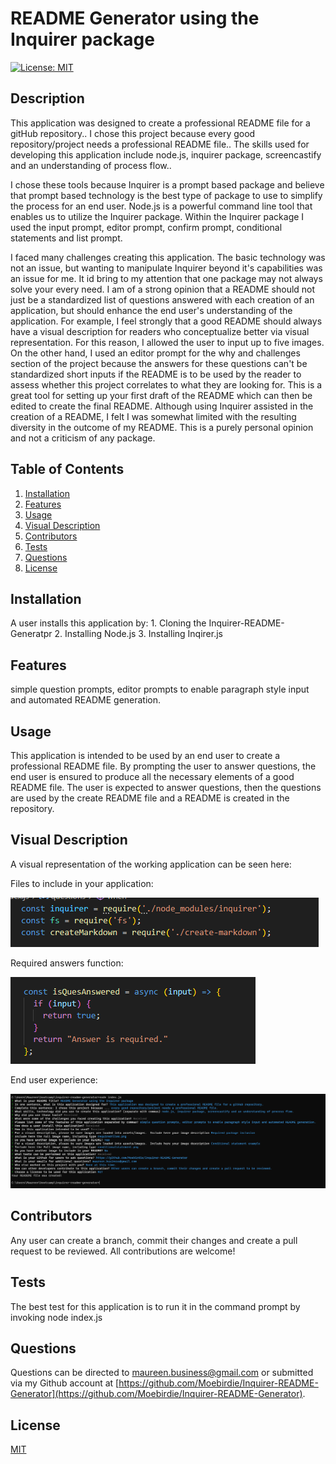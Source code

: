 # README Generator using the Inquirer package
[![License: MIT](https://img.shields.io/badge/License-MIT-yellow.svg)](https://opensource.org/licenses/MIT)

## Description

This application was designed to create a professional README file for a gitHub repository.. I chose this project because every good repository/project needs a professional README file..
The skills used for developing this application include node.js, inquirer package, screencastify and an understanding of process flow..

I chose these tools because Inquirer is a prompt based package and believe that prompt based technology is the best type of package to use to simplify the process for an end user. Node.js is a powerful command line tool that enables us to utilize the Inquirer package.  Within the Inquirer package I used the input prompt, editor prompt, confirm prompt, conditional statements and list prompt.  

I faced many challenges creating this application.  The basic technology was not an issue, but wanting to manipulate Inquirer beyond it's capabilities was an issue for me. It id bring to my attention that one package may not always solve your every need. I am of a strong opinion that a README should not just be a standardized list of questions answered with each creation of an application, but should enhance the end user's understanding of the application. For example, I feel strongly that a good README should always have a visual description for readers who conceptualize better via visual representation. For this reason, I allowed the user to input up to five images. On the other hand, I used an editor prompt for the why and challenges section of the project because the answers for these questions can't be standardized short inputs if the README is to be used by the reader to assess whether this project correlates to what they are looking for. This is a great tool for setting up your first draft of the README which can then be edited to create the final README. Although using Inquirer assisted in the creation of a README, I felt I was somewhat limited with the resulting diversity in the outcome of my README. This is a purely personal opinion and not a criticism of any package.

  

## Table of Contents

1. [Installation](#Installation)
2. [Features](#Features)
3. [Usage](#Usage)
4. [Visual Description](#Visual-Description)
5. [Contributors](#Contributing)
6. [Tests](#Tests)  
7. [Questions](#Questions)
8. [License](#License)
  

## Installation <a id="Installation"></a>

A user installs this application by:
	1. Cloning the Inquirer-README-Generatpr
	2. Installing Node.js
	3. Installing Inqirer.js 


  

## Features <a id="Features"></a>

simple question prompts, editor prompts to enable paragraph style input and automated README generation.
  

## Usage <a id="Usage"></a>

This application is intended to be used by an end user to create a professional README file.  By prompting the user to answer questions, the end user is ensured to produce all the necessary elements of a good README file.  The user is expected to answer questions, then the questions are used by the create README file and a README is created in the repository.
  

## Visual Description <a id="Visual-Description"></a>

A visual representation of the working application can be seen here:  

Files to include in your application:  

![desc](assets/images/requiredfiles.png)  

Required answers function:  

![desc](assets/images/requiredans.png)  

End user experience:  

![desc](assets/images/enduserinput.png)  

  

  

## Contributors <a id="Contributing"></a>

Any user can create a branch, commit their changes and create a pull request to be reviewed. All contributions are welcome!
  

## Tests <a id="Tests"></a>

The best test for this application is to run it in the command prompt by invoking node index.js
  

## Questions  <a id="Questions"></a>

Questions can be directed to maureen.business@gmail.com or submitted via my Github account at [https://github.com/Moebirdie/Inquirer-README-Generator](https://github.com/Moebirdie/Inquirer-README-Generator).
  

## License <a id="License"></a>

[MIT](https://opensource.org/licenses/MIT)
